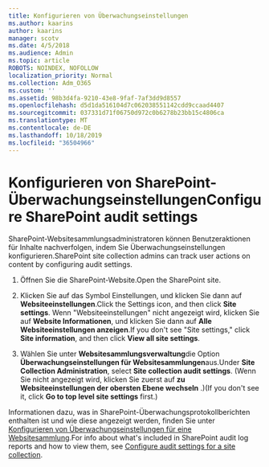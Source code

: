 ```yaml
---
title: Konfigurieren von Überwachungseinstellungen
ms.author: kaarins
author: kaarins
manager: scotv
ms.date: 4/5/2018
ms.audience: Admin
ms.topic: article
ROBOTS: NOINDEX, NOFOLLOW
localization_priority: Normal
ms.collection: Adm_O365
ms.custom: ''
ms.assetid: 98b3d4fa-9210-43e8-9faf-7af3dd9d8557
ms.openlocfilehash: d5d1da516104d7c062038551142cdd9ccaad4407
ms.sourcegitcommit: 037331d71f06750d972c0b6278b23bb15c4806ca
ms.translationtype: MT
ms.contentlocale: de-DE
ms.lasthandoff: 10/18/2019
ms.locfileid: "36504966"
---
```

# <a name="configure-sharepoint-audit-settings"></a><span data-ttu-id="29612-102">Konfigurieren von SharePoint-Überwachungseinstellungen</span><span class="sxs-lookup"><span data-stu-id="29612-102">Configure SharePoint audit settings</span></span>

<span data-ttu-id="29612-103">SharePoint-Websitesammlungsadministratoren können Benutzeraktionen für Inhalte nachverfolgen, indem Sie Überwachungseinstellungen konfigurieren.</span><span class="sxs-lookup"><span data-stu-id="29612-103">SharePoint site collection admins can track user actions on content by configuring audit settings.</span></span>
  
1. <span data-ttu-id="29612-104">Öffnen Sie die SharePoint-Website.</span><span class="sxs-lookup"><span data-stu-id="29612-104">Open the SharePoint site.</span></span>
    
2. <span data-ttu-id="29612-105">Klicken Sie auf das Symbol Einstellungen, und klicken Sie dann auf **Websiteeinstellungen**.</span><span class="sxs-lookup"><span data-stu-id="29612-105">Click the Settings icon, and then click **Site settings**.</span></span> <span data-ttu-id="29612-106">Wenn "Websiteeinstellungen" nicht angezeigt wird, klicken Sie auf **Website Informationen**, und klicken Sie dann auf **Alle Websiteeinstellungen anzeigen**.</span><span class="sxs-lookup"><span data-stu-id="29612-106">If you don't see "Site settings," click **Site information**, and then click **View all site settings**.</span></span>
    
3. <span data-ttu-id="29612-107">Wählen Sie unter **Websitesammlungsverwaltung**die Option **Überwachungseinstellungen für Websitesammlungen**aus.</span><span class="sxs-lookup"><span data-stu-id="29612-107">Under **Site Collection Administration**, select **Site collection audit settings**.</span></span> <span data-ttu-id="29612-108">(Wenn Sie nicht angezeigt wird, klicken Sie zuerst auf **zu Websiteeinstellungen der obersten Ebene wechseln** .)</span><span class="sxs-lookup"><span data-stu-id="29612-108">(If you don't see it, click **Go to top level site settings** first.)</span></span> 
    
<span data-ttu-id="29612-109">Informationen dazu, was in SharePoint-Überwachungsprotokollberichten enthalten ist und wie diese angezeigt werden, finden Sie unter [Konfigurieren von Überwachungseinstellungen für eine Websitesammlung](https://go.microsoft.com/fwlink/?linkid=404050).</span><span class="sxs-lookup"><span data-stu-id="29612-109">For info about what's included in SharePoint audit log reports and how to view them, see [Configure audit settings for a site collection](https://go.microsoft.com/fwlink/?linkid=404050).</span></span>
  


